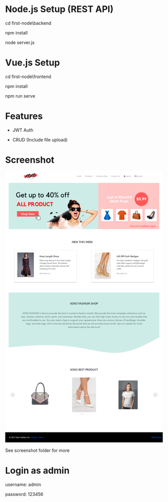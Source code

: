 # Node.js Setup (REST API)

cd first-node\backend

npm install

node server.js

# Vue.js Setup

cd first-node\frontend

npm install

npm run serve

# Features

- JWT Auth

- CRUD (Include file upload)

# Screenshot

![Screenshot](screenshot/home.png)

See screenshot folder for more

# Login as admin

username: admin

password: 123456
